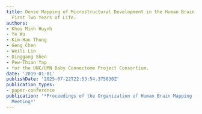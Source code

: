```yaml
---
title: Dense Mapping of Microstructural Development in the Human Brain During the
  First Two Years of Life.
authors:
- Khoi Minh Huynh
- Ye Wu
- Kim-Han Thung
- Geng Chen
- Weili Lin
- Dinggang Shen
- Pew-Thian Yap
- for the UNC/UMN Baby Connectome Project Consortium.
date: '2019-01-01'
publishDate: '2025-07-22T22:53:54.375830Z'
publication_types:
- paper-conference
publication: '*Proceedings of the Organization of Human Brain Mapping (OHBM) Annual
  Meeting*'
---
```

